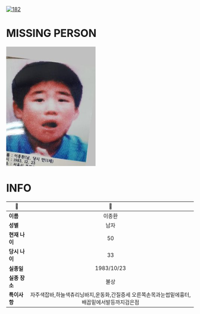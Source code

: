 [![182](https://img.shields.io/badge/%EC%8B%A4%EC%A2%85%EC%8B%A0%EA%B3%A0%EB%8A%94%20%EA%B5%AD%EB%B2%88%EC%97%86%EC%9D%B4-182-blue)](http://safe182.go.kr/index.do)

# MISSING PERSON

<img src="./missing_person.jpg">

# INFO

|🔑|💎|
|--|:--:|
|**이름**|이종환|
|**성별**|남자|
|**현재 나이**|50|
|**당시 나이**|33|
|**실종일**|1983/10/23|
|**실종 장소**|불상|
|**특이사항**|자주색잡바,하늘색츄리닝바지,운동화,간질증세  오른쪽손목과눈썹밑에흉터,배꼽밑에서발등까지검은점|
